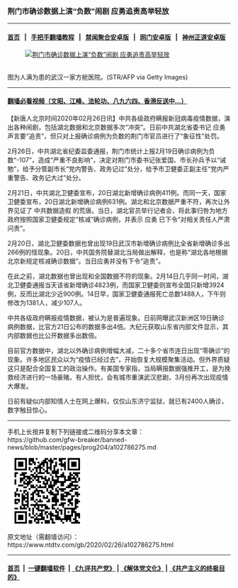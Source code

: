 ### 荆门市确诊数据上演“负数”闹剧 应勇追责高举轻放
------------------------

#### [首页](https://github.com/gfw-breaker/banned-news/blob/master/README.md) &nbsp;&nbsp;|&nbsp;&nbsp; [手把手翻墙教程](https://github.com/gfw-breaker/guides/wiki) &nbsp;&nbsp;|&nbsp;&nbsp; [禁闻聚合安卓版](https://github.com/gfw-breaker/bn-android) &nbsp;&nbsp;|&nbsp;&nbsp; [网门安卓版](https://github.com/oGate2/oGate) &nbsp;&nbsp;|&nbsp;&nbsp; [神州正道安卓版](https://github.com/SzzdOgate/update) 



<div><div class="featured_image">
 <a href="https://i.ntdtv.com/assets/uploads/2020/02/GettyImages-1201746998-1.jpg" target="_blank">
  <figure>
   <img alt="荆门市确诊数据上演“负数”闹剧 应勇追责高举轻放" src="https://i.ntdtv.com/assets/uploads/2020/02/GettyImages-1201746998-1-800x450.jpg"/>
  </figure><br/>
 </a>
 <span class="caption">
  图为人满为患的武汉一家方舱医院。(STR/AFP via Getty Images)
 </span>
</div>
</div><hr/>

#### [翻墙必看视频（文昭、江峰、法轮功、八九六四、香港反送中...）](https://github.com/gfw-breaker/banned-news/blob/master/pages/link3.md)

<div><div class="post_content" itemprop="articleBody">
 <p>
  【新唐人北京时间2020年02月26日讯】中共各级政府瞒报新冠病毒疫情数据，演出各种闹剧，包括湖北数据和北京数据多次“冲突”。日前中共湖北省委书记
  <ok href="https://www.ntdtv.com/gb/应勇.htm">
   应勇
  </ok>
  声言要“追责”，但只对上报确诊病例为负数的荆门市官员进行了“象征性”处罚。
 </p>
 <p>
  2月26日，中共湖北省纪委监委通报，荆门市统计上报2月19日确诊病例为负数“-107”，造成“严重不良影响”，决定对荆门市委书记张爱国、市长孙兵予以“诫勉”，给予分管副市长“党内警告、政务记过”处分，给予市卫健委正副主任“党内严重警告、政务记大过”处分。
 </p>
 <p>
  2月21日，中共湖北卫健委宣布，20日湖北新增确诊病例411例。而同一天，国家卫健委宣布，20日湖北新增确诊病例631例。湖北和北京数据严重不符，再次让外界见证了
  <ok href="https://www.ntdtv.com/gb/中共数据造假.htm">
   中共数据造假
  </ok>
  的荒唐。当日，湖北官员举行记者会，将此事归咎为地方政府按照国家卫健委规定“核减”确诊病例，并表示
  <ok href="https://www.ntdtv.com/gb/应勇.htm">
   应勇
  </ok>
  已下令“对相关责任人严肃问责”。
 </p>
 <p>
  2月20日，湖北卫健委数据也曾出现19日武汉市新增确诊病例比全省新增确诊多出266例的怪现象。20日，中共国务院替湖北当局做出解释，也是称“湖北各地根据北京新规定核减确诊数据”。当日应勇并没有下令“追责”。
 </p>
 <p>
  在此之前，湖北数据也曾出现和全国数据不符的现象。2月14日几乎同一时间，湖北卫健委通报当天该省新增确诊4823例，而国家卫健委则宣布全国只新增3924例，反而比湖北少近900例。14日早，国家卫健委通报死亡总数1488人，下午则修改为1381人，减少107人。
 </p>
 <p>
  中共各级政府瞒报疫情数据，被认为是普遍现象。日前网曝武汉新洲区19日确诊病例数据，比官方21日公布的数据多出4倍。大纪元获取山东省内部文件显示，其内部数据也比公开数据多出数倍。
 </p>
 <p>
  目前官方数据中，湖北以外确诊病例增幅大减，二十多个省市连日出现“零确诊”的现象。许多地区民众以为“疫情已经过去”，开始恢复大规模聚集活动。但外界质疑这只是配合全国复工的政治操作。有美国专家指，当局瞒报数据强推开工，是为挽救经济进行的一场豪赌。有人担忧，会有城市重演武汉悲剧，3月份再次出现疫情大爆发。
 </p>
 <p>
  日前有疑似内部知情人士在网上爆料，仅仅山东济宁监狱，就已有2400人确诊，数字触目惊心。
 </p>
</div></div>
<hr/>
手机上长按并复制下列链接或二维码分享本文章：<br/>
https://github.com/gfw-breaker/banned-news/blob/master/pages/prog204/a102786275.md <br/>
<a href='https://github.com/gfw-breaker/banned-news/blob/master/pages/prog204/a102786275.md'><img src='https://github.com/gfw-breaker/banned-news/blob/master/pages/prog204/a102786275.md.png'/></a> <br/>
原文地址（需翻墙访问）：https://www.ntdtv.com/gb/2020/02/26/a102786275.html


------------------------
#### [首页](https://github.com/gfw-breaker/banned-news/blob/master/README.md) &nbsp;|&nbsp; [一键翻墙软件](https://github.com/gfw-breaker/nogfw/blob/master/README.md) &nbsp;| [《九评共产党》](https://github.com/gfw-breaker/9ping.md/blob/master/README.md#九评之一评共产党是什么) | [《解体党文化》](https://github.com/gfw-breaker/jtdwh.md/blob/master/README.md) | [《共产主义的终极目的》](https://github.com/gfw-breaker/gczydzjmd.md/blob/master/README.md)


<img src='http://gfw-breaker.win/banned-news/pages/prog204/a102786275.md' width='0px' height='0px'/>